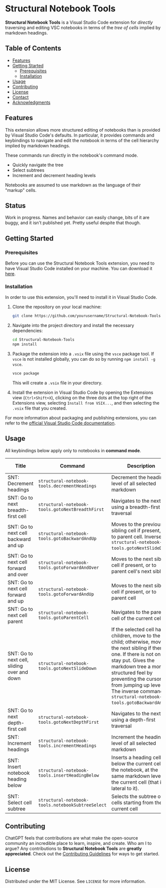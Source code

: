 # Structural Notebook Tools

**Structural Notebook Tools** is a Visual Studio Code extension for _directly_ traversing and editing VSC notebooks in terms of the _tree of cells_ implied by markdown headings.

## Table of Contents

- [Features](#features)
- [Getting Started](#getting-started)
  - [Prerequisites](#prerequisites)
  - [Installation](#installation)
- [Usage](#usage)
- [Contributing](#contributing)
- [License](#license)
- [Contact](#contact)
- [Acknowledgments](#acknowledgments)

## Features

This extension allows more structured editing of notebooks than is provided by Visual Studio Code's defaults. In particular, it provides commands and keybindings to navigate and edit the notebook in terms of the cell hierarchy implied by markdown headings.

These commands run directly in the notebook's command mode.

- Quickly navigate the tree
- Select subtrees
- Increment and decrement heading levels

Notebooks are assumed to use markdown as the language of their "markup" cells.

## Status

Work in progress. Names and behavior can easily change, bits of it are buggy, and it isn't published yet. Pretty useful despite that though.

## Getting Started

### Prerequisites

Before you can use the Structural Notebook Tools extension, you need to have Visual Studio Code installed on your machine. You can download it [here](https://code.visualstudio.com/download).

### Installation

In order to use this extension, you'll need to install it in Visual Studio Code.

1. Clone the repository on your local machine:

   ```bash
   git clone https://github.com/yourusername/Structural-Notebook-Tools.git
   ```

2. Navigate into the project directory and install the necessary dependencies:

   ```bash
   cd Structural-Notebook-Tools
   npm install
   ```

3. Package the extension into a `.vsix` file using the `vsce` package tool. If `vsce` is not installed globally, you can do so by running `npm install -g vsce`.

   ```bash
   vsce package
   ```

   This will create a `.vsix` file in your directory.

4. Install the extension in Visual Studio Code by opening the Extensions view (`Ctrl+Shift+X`), clicking on the three dots at the top right of the Extensions view, selecting `Install from VSIX...`, and then selecting the `.vsix` file that you created.

For more information about packaging and publishing extensions, you can refer to the [official Visual Studio Code documentation](https://code.visualstudio.com/api/working-with-extensions/publishing-extension).

## Usage

All keybindings below apply only to notebooks in **command mode**.

| Title                                       | Command                                           | Description                                                                                                                                                                                                                                                                                                           | Default Keybinding |
| ------------------------------------------- | ------------------------------------------------- | --------------------------------------------------------------------------------------------------------------------------------------------------------------------------------------------------------------------------------------------------------------------------------------------------------------------- | ------------------ |
| SNT: Decrement headings                     | `structural-notebook-tools.decrementHeadings`     | Decrement the heading level of all selected markdown                                                                                                                                                                                                                                                                  |                    |
| SNT: Go to next breadth-first cell          | `structural-notebook-tools.gotoNextBreadthFirst`  | Navigates to the next cell using a breadth-first traversal                                                                                                                                                                                                                                                            |                    |
| SNT: Go to next cell backward and up        | `structural-notebook-tools.gotoBackwardAndUp`     | Moves to the previous sibling cell if present, or to parent cell. Inverse of `structural-notebook-tools.gotoNextSlideDown`.                                                                                                                                                                                           | `p`                |
| SNT: Go to next cell forward and over       | `structural-notebook-tools.gotoForwardAndOver`    | Moves to the next sibling cell if present, or to parent cell's next sibling                                                                                                                                                                                                                                           | `n`                |
| SNT: Go to next cell forward and up         | `structural-notebook-tools.gotoForwardAndUp`      | Moves to the next sibling cell if present, or to parent cell                                                                                                                                                                                                                                                          |                    |
| SNT: Go to next cell parent                 | `structural-notebook-tools.gotoParentCell`        | Navigates to the parent cell of the current cell                                                                                                                                                                                                                                                                      | `u`                |
| SNT: Go to next cell, sliding over and down | `structural-notebook-tools.gotoNextSlideDown`     | If the selected cell has children, move to the first child; otherwise, move to the next sibling if there is one. If there is not one, stay put. Gives the markdown tree a more structured feel by preventing the cursor from jumping up levels. The inverse command is `structural-notebook-tools.gotoBackwardAndUp`. | `i`                |
| SNT: Go to next depth-first cell            | `structural-notebook-tools.gotoNextDepthFirst`    | Navigates to the next cell using a depth-first traversal                                                                                                                                                                                                                                                              |                    |
| SNT: Increment headings                     | `structural-notebook-tools.incrementHeadings`     | Increment the heading level of all selected markdown                                                                                                                                                                                                                                                                  |                    |
| SNT: Insert notebook heading below          | `structural-notebook-tools.insertHeadingBelow`    | Inserts a heading cell below the current cell in the notebook, at the same markdown level as the current cell (that is, lateral to it).                                                                                                                                                                               |                    |
| SNT: Select cell subtree                    | `structural-notebook-tools.notebookSubtreeSelect` | Selects the subtree of cells starting from the current cell                                                                                                                                                                                                                                                           | `h`                |

## Contributing

ChatGPT feels that contributions are what make the open-source community an incredible place to learn, inspire, and create. Who am I to argue? Any contributions to **Structural Notebook Tools** are **greatly appreciated**. Check out the [Contributing Guidelines](CONTRIBUTING.md) for ways to get started.

## License

Distributed under the MIT License. See `LICENSE` for more information.
